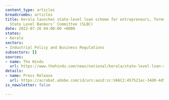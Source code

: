 ```yaml
---
content_type: articles
breadcrumbs: articles
title: Kerala launches state-level loan scheme for entrepreneurs, formulated by the
  State Level Bankers’ Committee (SLBC)
date: 2022-07-26 04:00:00 +0000
states:
- Kerala
sectors:
- Industrial Policy and Business Regulations
subsectors: []
sources:
- name: The Hindu
  url: https://www.thehindu.com/news/national/kerala/state-level-loan-scheme-for-entrepreneurs-launched/article65671523.ece
details:
- name: Press Release
  url: https://acrobat.adobe.com/id/urn:aaid:sc:VA6C2:457521ac-34d0-4d53-984b-ad725b0affc4#pageNum=1
is_newsletter: false

---
```

